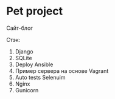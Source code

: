 # Pet project

Сайт-блог

Стэк:
1. Django
2. SQLite
3. Deploy Ansible
4. Пример сервера на основе Vagrant
5. Auto tests Selenuim
6. Nginx
7. Gunicorn
